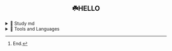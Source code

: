 <!-- Begin README.md -->
<h2 align="center"> ☘️HELLO </h2>

<!-- Begin Study md -->
<details>
  <summary> 🚀 Study md </summary>
  
  > **Bold** and *Italic* and ***combine***. [link to myGithub](https://github.com/6lr0w0ll38 "My github")
  
  Inline `code`
    
  ```c++
  #include<iostream>
  int main(){
  std :: cout << "HelloWorld";
  }
  ```
  
  - [x] complete item
  - [ ] item

  footnote [^0]
  [^0]: End.

</details>
<!-- End Study md -->

<!-- Tools and Languages -->
<details>
  <summary> 🚀 Tools and Languages </summary>
  
  |<img src="https://raw.githubusercontent.com/github/explore/26674e638508ac4a4e113ee32d6755ebfa000569/topics/neovim/neovim.png" title="Neovim" width="26"> | <img src="https://raw.githubusercontent.com/github/explore/26674e638508ac4a4e113ee32d6755ebfa000569/topics/terminal/terminal.png" title="Terminal" width="26"> |<img src="https://raw.githubusercontent.com/github/explore/26674e638508ac4a4e113ee32d6755ebfa000569/topics/github/github.png" title="Github" width="26"> | <img src="https://raw.githubusercontent.com/github/explore/26674e638508ac4a4e113ee32d6755ebfa000569/topics/git/git.png" title="Git" width="26"> | <img src="https://raw.githubusercontent.com/github/explore/180320cffc25f4ed1bbdfd33d4db3a66eeeeb358/topics/cpp/cpp.png" title="C++" width="26"> | <img src="https://raw.githubusercontent.com/github/explore/26674e638508ac4a4e113ee32d6755ebfa000569/topics/markdown/markdown.png" title="Markdown" width="26"> | <img src="https://raw.githubusercontent.com/github/explore/180320cffc25f4ed1bbdfd33d4db3a66eeeeb358/topics/java/java.png" title="Java" width="26"> | <img src="https://raw.githubusercontent.com/github/explore/180320cffc25f4ed1bbdfd33d4db3a66eeeeb358/topics/python/python.png" title="Python" width="26"> |
  |---|---|---|---|---|---|---|---|
  
</details>
<!-- End Tools and Languages -->
  
<!-- End README.md-->
